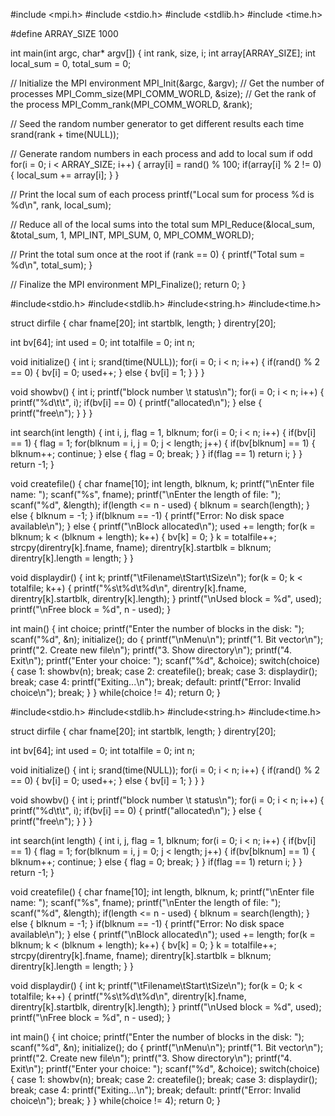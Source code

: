 #include <mpi.h>
#include <stdio.h>
#include <stdlib.h>
#include <time.h>

#define ARRAY_SIZE 1000

int main(int argc, char* argv[]) {
int rank, size, i;
int array[ARRAY_SIZE];
int local_sum = 0, total_sum = 0;

// Initialize the MPI environment
MPI_Init(&argc, &argv);
// Get the number of processes
MPI_Comm_size(MPI_COMM_WORLD, &size);
// Get the rank of the process
MPI_Comm_rank(MPI_COMM_WORLD, &rank);

// Seed the random number generator to get different results each time
srand(rank + time(NULL));

// Generate random numbers in each process and add to local sum if odd
for(i = 0; i < ARRAY_SIZE; i++) {
array[i] = rand() % 100;
if(array[i] % 2 != 0) {
local_sum += array[i];
}
}

// Print the local sum of each process
printf("Local sum for process %d is %d\n", rank, local_sum);

// Reduce all of the local sums into the total sum
MPI_Reduce(&local_sum, &total_sum, 1, MPI_INT, MPI_SUM, 0, MPI_COMM_WORLD);

// Print the total sum once at the root
if (rank == 0) {
printf("Total sum = %d\n", total_sum);
}

// Finalize the MPI environment
MPI_Finalize();
return 0;
}

#include<stdio.h>
#include<stdlib.h>
#include<string.h>
#include<time.h>

struct dirfile {
char fname[20];
int startblk, length;
} direntry[20];

int bv[64];
int used = 0;
int totalfile = 0;
int n;

void initialize() {
int i;
srand(time(NULL));
for(i = 0; i < n; i++) {
if(rand() % 2 == 0) {
bv[i] = 0;
used++;
} else {
bv[i] = 1;
}
}
}

void showbv() {
int i;
printf("block number \t status\n");
for(i = 0; i < n; i++) {
printf("%d\t\t", i);
if(bv[i] == 0) {
printf("allocated\n");
} else {
printf("free\n");
}
}
}

int search(int length) {
int i, j, flag = 1, blknum;
for(i = 0; i < n; i++) {
if(bv[i] == 1) {
flag = 1;
for(blknum = i, j = 0; j < length; j++) {
if(bv[blknum] == 1) {
blknum++;
continue;
} else {
flag = 0;
break;
}
}
if(flag == 1) return i;
}
}
return -1;
}

void createfile() {
char fname[10];
int length, blknum, k;
printf("\nEnter file name: ");
scanf("%s", fname);
printf("\nEnter the length of file: ");
scanf("%d", &length);
if(length <= n - used) {
blknum = search(length);
} else {
blknum = -1;
}
if(blknum == -1) {
printf("Error: No disk space available\n");
} else {
printf("\nBlock allocated\n");
used += length;
for(k = blknum; k < (blknum + length); k++) {
bv[k] = 0;
}
k = totalfile++;
strcpy(direntry[k].fname, fname);
direntry[k].startblk = blknum;
direntry[k].length = length;
}
}

void displaydir() {
int k;
printf("\tFilename\tStart\tSize\n");
for(k = 0; k < totalfile; k++) {
printf("%s\t%d\t%d\n", direntry[k].fname, direntry[k].startblk, direntry[k].length);
}
printf("\nUsed block = %d", used);
printf("\nFree block = %d", n - used);
}

int main() {
int choice;
printf("Enter the number of blocks in the disk: ");
scanf("%d", &n);
initialize();
do {
printf("\nMenu\n");
printf("1. Bit vector\n");
printf("2. Create new file\n");
printf("3. Show directory\n");
printf("4. Exit\n");
printf("Enter your choice: ");
scanf("%d", &choice);
switch(choice) {
case 1:
showbv(n);
break;
case 2:
createfile();
break;
case 3:
displaydir();
break;
case 4:
printf("Exiting...\n");
break;
default:
printf("Error: Invalid choice\n");
break;
}
} while(choice != 4);
return 0;
}

#include<stdio.h>
#include<stdlib.h>
#include<string.h>
#include<time.h>

struct dirfile {
    char fname[20];
    int startblk, length;
} direntry[20];

int bv[64];
int used = 0;
int totalfile = 0;
int n;

void initialize() {
    int i;
    srand(time(NULL));
    for(i = 0; i < n; i++) {
        if(rand() % 2 == 0) {
            bv[i] = 0;
            used++;
        } else {
            bv[i] = 1;
        }
    }
}

void showbv() {
    int i;
    printf("block number \t status\n");
    for(i = 0; i < n; i++) {
        printf("%d\t\t", i);
        if(bv[i] == 0) {
            printf("allocated\n");
        } else {
            printf("free\n");
        }
    }
}

int search(int length) {
    int i, j, flag = 1, blknum;
    for(i = 0; i < n; i++) {
        if(bv[i] == 1) {
            flag = 1;
            for(blknum = i, j = 0; j < length; j++) {
                if(bv[blknum] == 1) {
                    blknum++;
                    continue;
                } else {
                    flag = 0;
                    break;
                }
            }
            if(flag == 1) return i;
        }
    }
    return -1;
}

void createfile() {
    char fname[10];
    int length, blknum, k;
    printf("\nEnter file name: ");
    scanf("%s", fname);
    printf("\nEnter the length of file: ");
    scanf("%d", &length);
    if(length <= n - used) {
        blknum = search(length);
    } else {
        blknum = -1;
    }
    if(blknum == -1) {
        printf("Error: No disk space available\n");
    } else {
        printf("\nBlock allocated\n");
        used += length;
        for(k = blknum; k < (blknum + length); k++) {
            bv[k] = 0;
        }
        k = totalfile++;
        strcpy(direntry[k].fname, fname);
        direntry[k].startblk = blknum;
        direntry[k].length = length;
    }
}

void displaydir() {
    int k;
    printf("\tFilename\tStart\tSize\n");
    for(k = 0; k < totalfile; k++) {
        printf("%s\t%d\t%d\n", direntry[k].fname, direntry[k].startblk, direntry[k].length);
    }
    printf("\nUsed block = %d", used);
    printf("\nFree block = %d", n - used);
}

int main() {
    int choice;
    printf("Enter the number of blocks in the disk: ");
    scanf("%d", &n);
    initialize();
    do {
        printf("\nMenu\n");
        printf("1. Bit vector\n");
        printf("2. Create new file\n");
        printf("3. Show directory\n");
        printf("4. Exit\n");
        printf("Enter your choice: ");
        scanf("%d", &choice);
        switch(choice) {
            case 1:
                showbv(n);
                break;
            case 2:
                createfile();
                break;
            case 3:
                displaydir();
                break;
            case 4:
                printf("Exiting...\n");
                break;
            default:
                printf("Error: Invalid choice\n");
                break;
        }
    } while(choice != 4);
    return 0;
}
